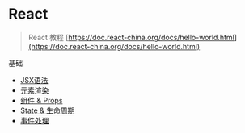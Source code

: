 # React

> React 教程 [https://doc.react-china.org/docs/hello-world.html](https://doc.react-china.org/docs/hello-world.html)

基础

- [JSX语法](Base/introducing-jsx.md)
- [元素渲染](Base/rendering-elements.md)
- [组件 & Props](Base/components-and-props.md)
- [State & 生命周期](Base/state-and-lifecycle.md)
- [事件处理](Base/handling-events.md)



